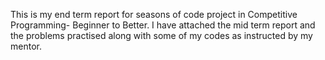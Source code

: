This is my end term report for seasons of code project in Competitive Programming- Beginner to Better.
I have attached the mid term report and the problems practised along with some of my codes as instructed by my mentor.
